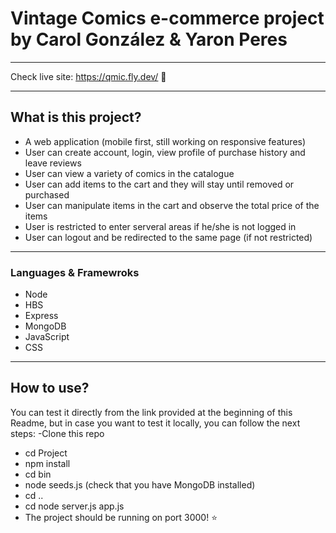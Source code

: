 # Vintage Comics e-commerce project by Carol González & Yaron Peres

---
Check live site: https://qmic.fly.dev/ 🚀

--- 

## **What is this project?**
- A web application (mobile first, still working on responsive features)
- User can create account, login, view profile of purchase history and leave reviews
- User can view a variety of comics in the catalogue
- User can add items to the cart and they will stay until removed or purchased
- User can manipulate items in the cart and observe the total price of the items
- User is restricted to enter serveral areas if he/she is not logged in
- User can logout and be redirected to the same page (if not restricted)

---

### **Languages & Framewroks**
- Node
- HBS
- Express 
- MongoDB
- JavaScript
- CSS

---

## **How to use?**
You can test it directly from the link provided at the beginning of this Readme, but in case you want to test it locally, you can follow the next steps:
-Clone this repo
- cd Project
- npm install
- cd bin
- node seeds.js (check that you have MongoDB installed)
- cd ..
- cd node server.js app.js 
- The project should be running on port 3000! ⭐️ 

